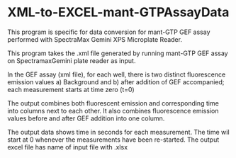 # XML-to-EXCEL-mant-GTPAssayData
This program is specific for data conversion for mant-GTP GEF assay performed with SpectraMax Gemini XPS Microplate Reader. 


This program takes the .xml file generated by running mant-GTP GEF assay on SpectramaxGemini plate reader as input. 

In the GEF assay (xml file), for each well, there is two distinct fluorescence emission values a) Background and b) after addition of GEF 
accompanied; each measurement starts at time zero (t=0)

The output combines both fluorescent emission and corresponding time into columns next to each other. 
It also combines fluorescence emission values before and after GEF addition into one column.

The output data shows time in seconds for each measurement. The time wil start at 0 whenever the measurements have been re-started. 
The output excel file has name of input file with .xlsx 

